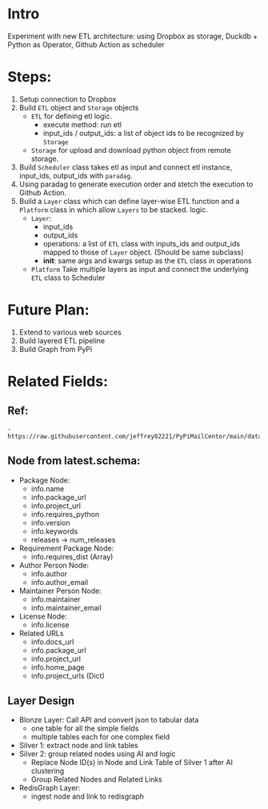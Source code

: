 # Intro
Experiment with new ETL architecture: using Dropbox as storage, Duckdb + Python as Operator, Github Action as scheduler

# Steps:

1. Setup connection to Dropbox
2. Build `ETL` object and `Storage` objects
    - `ETL` for defining etl logic. 
        - execute method: run etl
        - input_ids / output_ids: a list of object ids to be recognized by `Storage`
    - `Storage` for upload and download python object from remote storage. 
3. Build `Scheduler` class takes etl as input and connect etl instance, input_ids, output_ids with `paradag`.
4. Using paradag to generate execution order and stetch the execution to Github Action.
5. Build a `Layer` class which can define layer-wise 
ETL function and a `Platform` class in which allow `Layers` to be stacked.  logic. 
    - `Layer`: 
        - input_ids
        - output_ids
        - operations: a list of `ETL` class with inputs_ids and output_ids mapped to those of `Layer` object. (Should be same subclass)
        - __init__: same args and kwargs setup as the `ETL` class in operations
    - `Platform` Take multiple layers as input and connect the underlying `ETL` class to Scheduler
# Future Plan: 

1) Extend to various web sources
2) Build layered ETL pipeline
3) Build Graph from PyPi

# Related Fields:

## Ref:
    - https://raw.githubusercontent.com/jeffrey82221/PyPiMailCentor/main/data/latest.schema

## Node from latest.schema:

- Package Node:
    - info.name
    - info.package_url
    - info.project_url
    - info.requires_python
    - info.version
    - info.keywords
    - releases -> num_releases
- Requirement Package Node:
    - info.requires_dist (Array)
- Author Person Node:
    - info.author
    - info.author_email
- Maintainer Person Node:
    - info.maintainer
    - info.maintainer_email
- License Node:
    - info.license
- Related URLs
    - info.docs_url
    - info.package_url
    - info.project_url
    - info.home_page
    - info.project_urls (Dict)

## Layer Design

- Blonze Layer: Call API and convert json to tabular data
    - one table for all the simple fields
    - multiple tables each for one complex field
- Silver 1: extract node and link tables
- Silver 2: group related nodes using AI and logic 
    - Replace Node ID(s) in Node and Link Table of Silver 1 after AI clustering
    - Group Related Nodes and Related Links
- RedisGraph Layer:
    - ingest node and link to redisgraph


